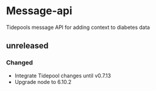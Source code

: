 # Message-api

Tidepools message API for adding context to diabetes data

## unreleased

### Changed

- Integrate Tidepool changes until v0.7.13
- Upgrade node to 6.10.2
